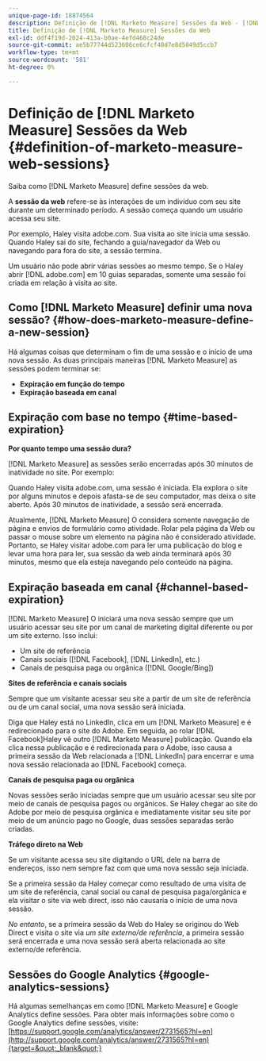 ```yaml
---
unique-page-id: 18874564
description: Definição de [!DNL Marketo Measure] Sessões da Web - [!DNL Marketo Measure] - Documentação do produto
title: Definição de [!DNL Marketo Measure] Sessões da Web
exl-id: ddf4f19d-2024-413a-b0ae-4efd468c24de
source-git-commit: ae5b77744d523606ce6cfcf48d7e8d5049d5ccb7
workflow-type: tm+mt
source-wordcount: '581'
ht-degree: 0%

---
```


# Definição de [!DNL Marketo Measure] Sessões da Web {#definition-of-marketo-measure-web-sessions}

Saiba como [!DNL Marketo Measure] define sessões da web.

A **sessão da web** refere-se às interações de um indivíduo com seu site durante um determinado período. A sessão começa quando um usuário acessa seu site.

Por exemplo, Haley visita adobe.com. Sua visita ao site inicia uma sessão. Quando Haley sai do site, fechando a guia/navegador da Web ou navegando para fora do site, a sessão termina.

Um usuário não pode abrir várias sessões ao mesmo tempo. Se o Haley abrir [!DNL adobe.com] em 10 guias separadas, somente uma sessão foi criada em relação à visita ao site.

## Como [!DNL Marketo Measure] definir uma nova sessão? {#how-does-marketo-measure-define-a-new-session}

Há algumas coisas que determinam o fim de uma sessão e o início de uma nova sessão. As duas principais maneiras [!DNL Marketo Measure] as sessões podem terminar se:

* **Expiração em função do tempo**
* **Expiração baseada em canal**

## Expiração com base no tempo {#time-based-expiration}

**Por quanto tempo uma sessão dura?**

[!DNL Marketo Measure] as sessões serão encerradas após 30 minutos de inatividade no site. Por exemplo:

Quando Haley visita adobe.com, uma sessão é iniciada. Ela explora o site por alguns minutos e depois afasta-se de seu computador, mas deixa o site aberto. Após 30 minutos de inatividade, a sessão será encerrada.

Atualmente, [!DNL Marketo Measure] O considera somente navegação de página e envios de formulário como atividade. Rolar pela página da Web ou passar o mouse sobre um elemento na página não é considerado atividade. Portanto, se Haley visitar adobe.com para ler uma publicação do blog e levar uma hora para ler, sua sessão da web ainda terminará após 30 minutos, mesmo que ela esteja navegando pelo conteúdo na página.

## Expiração baseada em canal {#channel-based-expiration}

[!DNL Marketo Measure] O iniciará uma nova sessão sempre que um usuário acessar seu site por um canal de marketing digital diferente ou por um site externo. Isso inclui:

* Um site de referência
* Canais sociais ([!DNL Facebook], [!DNL LinkedIn], etc.)
* Canais de pesquisa paga ou orgânica ([!DNL Google/Bing])

**Sites de referência e canais sociais**

Sempre que um visitante acessar seu site a partir de um site de referência ou de um canal social, uma nova sessão será iniciada.

Diga que Haley está no LinkedIn, clica em um [!DNL Marketo Measure] e é redirecionado para o site do Adobe. Em seguida, ao rolar [!DNL Facebook]Haley vê outro [!DNL Marketo Measure] publicação. Quando ela clica nessa publicação e é redirecionada para o Adobe, isso causa a primeira sessão da Web relacionada a [!DNL LinkedIn] para encerrar e uma nova sessão relacionada ao [!DNL Facebook] começa.

**Canais de pesquisa paga ou orgânica**

Novas sessões serão iniciadas sempre que um usuário acessar seu site por meio de canais de pesquisa pagos ou orgânicos. Se Haley chegar ao site do Adobe por meio de pesquisa orgânica e imediatamente visitar seu site por meio de um anúncio pago no Google, duas sessões separadas serão criadas.

**Tráfego direto na Web**

Se um visitante acessa seu site digitando o URL dele na barra de endereços, isso nem sempre faz com que uma nova sessão seja iniciada.

Se a primeira sessão da Haley começar como resultado de uma visita de um site de referência, canal social ou canal de pesquisa paga/orgânica e ela visitar o site via web direct, isso não causaria o início de uma nova sessão.

_No entanto_, se a primeira sessão da Web do Haley se originou do Web Direct e visita o site via _um site externo/de referência_, a primeira sessão será encerrada e uma nova sessão será aberta relacionada ao site externo/de referência.

## Sessões do Google Analytics {#google-analytics-sessions}

Há algumas semelhanças em como [!DNL Marketo Measure] e Google Analytics define sessões. Para obter mais informações sobre como o Google Analytics define sessões, visite: [https://support.google.com/analytics/answer/2731565?hl=en](http://support.google.com/analytics/answer/2731565?hl=en){target=&quot;_blank&quot;}
